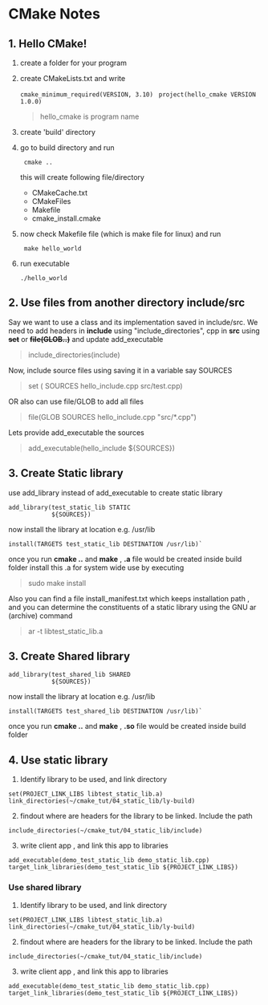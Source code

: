 # **CMake Notes**

## 1. Hello CMake!
1. create a folder for your program
2. create CMakeLists.txt and write 
    
    ` cmake_minimum_required(VERSION, 3.10) `
    ` project(hello_cmake VERSION 1.0.0)`
    
    > hello_cmake is program name
3. create 'build' directory
4. go to build directory and run

    ` cmake ..`

    this will create following file/directory
    * CMakeCache.txt  
    * CMakeFiles  
    * Makefile  
    * cmake_install.cmake
5. now check Makefile file (which is make file for linux)  and run	

    ` make hello_world` 

6. run executable 

    `./hello_world`

## 2. Use files from another directory include/src
Say we want to use a class and its implementation saved in include/src. We need to add headers in **include**  using "include_directories", cpp in **src** using ~~**set**~~ or ~~**file(GLOB..)**~~ and update add_executable 

> include_directories(include)

Now, include source files using saving it in a variable say SOURCES
> set ( SOURCES hello_include.cpp src/test.cpp)

OR
also can use file/GLOB to add all files
> file(GLOB SOURCES hello_include.cpp "src/*.cpp")

Lets provide add_executable the sources
> add_executable(hello_include ${SOURCES})

## 3. Create Static library
use add_library instead of add_executable to create static library

```
add_library(test_static_lib STATIC
            ${SOURCES})
```

now install the library at location e.g. /usr/lib 
```
install(TARGETS test_static_lib DESTINATION /usr/lib)`
```

once you run **cmake ..** and **make** , **.a** file would be created inside build folder
install this .a for system wide use by executing 

> sudo make install

Also you can find a file install_manifest.txt which keeps installation path
, and you can determine the constituents of a static library using the GNU ar (archive) command
> ar -t libtest_static_lib.a

## 3. Create Shared library
```
add_library(test_shared_lib SHARED
            ${SOURCES})
```

now install the library at location e.g. /usr/lib 
```
install(TARGETS test_shared_lib DESTINATION /usr/lib)`
```

once you run **cmake ..** and **make** , **.so** file would be created inside build folder

## 4. Use static library
1. Identify library to be used, and link directory 
```
set(PROJECT_LINK_LIBS libtest_static_lib.a)
link_directories(~/cmake_tut/04_static_lib/ly-build)
```

2. findout where are headers for the library to be linked. Include the path 

```
include_directories(~/cmake_tut/04_static_lib/include)
```

3. write client app , and link this app to libraries

```
add_executable(demo_test_static_lib demo_static_lib.cpp)
target_link_libraries(demo_test_static_lib ${PROJECT_LINK_LIBS})
```

### Use shared library
1. Identify library to be used, and link directory 
```
set(PROJECT_LINK_LIBS libtest_static_lib.a)
link_directories(~/cmake_tut/04_static_lib/ly-build)
```

2. findout where are headers for the library to be linked. Include the path 
```
include_directories(~/cmake_tut/04_static_lib/include)
```

3. write client app , and link this app to libraries
```
add_executable(demo_test_static_lib demo_static_lib.cpp)
target_link_libraries(demo_test_static_lib ${PROJECT_LINK_LIBS})
```
